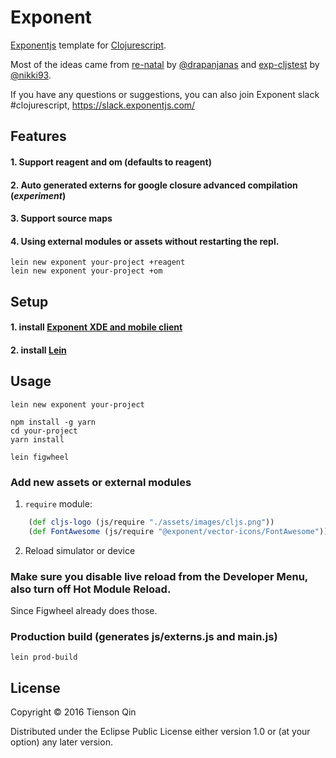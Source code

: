 # Exponent

[Exponentjs](https://getexponent.com/) template for [Clojurescript](http://clojurescript.org/).

Most of the ideas came from
[re-natal](https://github.com/drapanjanas/re-natal) by [@drapanjanas](https://github.com/drapanjanas) and
[exp-cljstest](https://github.com/exponentjs/exp-cljstest) by [@nikki93](https://github.com/nikki93).

If you have any questions or suggestions, you can also join Exponent slack #clojurescript,
https://slack.exponentjs.com/

## Features
#### 1. Support reagent and om (defaults to reagent)
#### 2. Auto generated externs for google closure advanced compilation (*experiment*)
#### 3. Support source maps
#### 4. Using external modules or assets without restarting the repl.

``` shell
lein new exponent your-project +reagent
lein new exponent your-project +om
```

## Setup
#### 1. install [Exponent XDE and mobile client](https://docs.getexponent.com/versions/v10.0.0/introduction/installation.html)
#### 2. install [Lein](http://leiningen.org/#install)

## Usage

```shell
lein new exponent your-project

npm install -g yarn
cd your-project
yarn install

lein figwheel
```

### Add new assets or external modules
1. `require` module:

``` clj
    (def cljs-logo (js/require "./assets/images/cljs.png"))
    (def FontAwesome (js/require "@exponent/vector-icons/FontAwesome"))
```
2. Reload simulator or device

### Make sure you disable live reload from the Developer Menu, also turn off Hot Module Reload.
Since Figwheel already does those.

### Production build (generates js/externs.js and main.js)

``` shell
lein prod-build
```

## License

Copyright © 2016 Tienson Qin

Distributed under the Eclipse Public License either version 1.0 or (at
your option) any later version.
